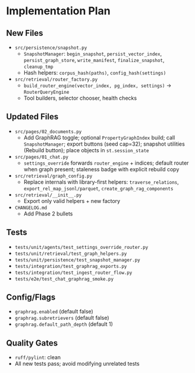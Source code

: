 # Implementation Plan

## New Files

- `src/persistence/snapshot.py`
  - `SnapshotManager`: `begin_snapshot`, `persist_vector_index`, `persist_graph_store`, `write_manifest`, `finalize_snapshot`, `cleanup_tmp`
  - Hash helpers: `corpus_hash(paths)`, `config_hash(settings)`
- `src/retrieval/router_factory.py`
  - `build_router_engine(vector_index, pg_index, settings)` → `RouterQueryEngine`
  - Tool builders, selector chooser, health checks

## Updated Files

- `src/pages/02_documents.py`
  - Add GraphRAG toggle; optional `PropertyGraphIndex` build; call `SnapshotManager`; export buttons (seed cap=32); snapshot utilities (Rebuild button); place objects in `st.session_state`
- `src/pages/01_chat.py`
  - `settings_override` forwards `router_engine` + indices; default router when graph present; staleness badge with explicit rebuild copy
- `src/retrieval/graph_config.py`
  - Replace internals with library-first helpers: `traverse_relations`, `export_rel_map_jsonl/parquet`, `create_graph_rag_components`
- `src/retrieval/__init__.py`
  - Export only valid helpers + new factory
- `CHANGELOG.md`
  - Add Phase 2 bullets

## Tests

- `tests/unit/agents/test_settings_override_router.py`
- `tests/unit/retrieval/test_graph_helpers.py`
- `tests/unit/persistence/test_snapshot_manager.py`
- `tests/integration/test_graphrag_exports.py`
- `tests/integration/test_ingest_router_flow.py`
- `tests/e2e/test_chat_graphrag_smoke.py`

## Config/Flags

- `graphrag.enabled` (default false)
- `graphrag.subretrievers` (default false)
- `graphrag.default_path_depth` (default 1)

## Quality Gates

- `ruff/pylint`: clean
- All new tests pass; avoid modifying unrelated tests
